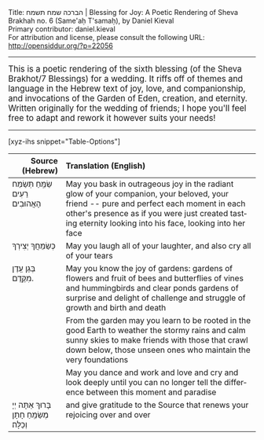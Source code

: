 <html>
<head></head>
<body>
Title: הברכה שמח תשמח | Blessing for Joy: A Poetic Rendering of Sheva Brakhah no. 6 (Same'aḥ T'samaḥ), by Daniel Kieval<br />
Primary contributor: daniel.kieval<br />
For attribution and license, please consult the following URL: <a href="http://opensiddur.org/?p=22056">http://opensiddur.org/?p=22056</a>
<p />
<hr />

<div class="english" lang="en" style="font-size: 1.2em; ">
This is a poetic rendering of the sixth blessing (of the Sheva Brakhot/7 Blessings) for a wedding. It riffs off of themes and language in the Hebrew text of joy, love, and companionship, and invocations of the Garden of Eden, creation, and eternity. Written originally for the wedding of friends; I hope you'll feel free to adapt and rework it however suits your needs!
</div>

<hr />

[xyz-ihs snippet="Table-Options"]<table style="margin-left: auto; margin-right: auto;" class="draggable">
<thead><tr><th id="x" style="text-align: right;">Source (Hebrew)</th><th style="text-align: left;">Translation (English)</th></tr></thead>
<tbody>
<tr><td style="vertical-align:top;">
<div class="liturgy" lang="he">
שַׂמֵּֽחַ תְּשַׂמַּח רֵעִים הָאֲהוּבִים
</span></div></td>
 
<td style="vertical-align:top;">
<div class="english" lang="en">
May you bask in outrageous joy in the radiant glow of your companion, 
your beloved, your friend -- pure and perfect
each moment in each other's presence as if you were just created
tasting eternity looking into his face, looking into her face
</div></td></tr>


<tr><td style="vertical-align:top;">
<div class="liturgy" lang="he">
כְּשַׂמֵּחֲךָ יְצִירְךָ
</span></div></td>
 
<td style="vertical-align:top;">
<div class="english" lang="en">
May you laugh all of your laughter, and also cry all of your tears
</div></td></tr>


<tr><td style="vertical-align:top;">
<div class="liturgy" lang="he">
בְּגַן עֵֽדֶן מִקֶּֽדֶם.
</span></div></td>
 
<td style="vertical-align:top;">
<div class="english" lang="en">
May you know the joy of gardens:
gardens of flowers and fruit
of bees and butterflies
of vines and hummingbirds and clear ponds
gardens of surprise and delight
of challenge and struggle
of growth and birth and death
</div></td></tr>


<tr><td style="vertical-align:top;">
<div class="liturgy" lang="he">

</span></div></td>
 
<td style="vertical-align:top;">
<div class="english" lang="en">
From the garden may you learn to be rooted in the good Earth
to weather the stormy rains and calm sunny skies
to make friends with those that crawl down below,
those unseen ones who maintain the very foundations
</div></td></tr>


<tr><td style="vertical-align:top;">
<div class="liturgy" lang="he">

</span></div></td>
 
<td style="vertical-align:top;">
<div class="english" lang="en">
May you dance and work and love and cry and look deeply until you can no longer tell the difference 
between this moment and paradise
</div></td></tr>


<tr><td style="vertical-align:top;">
<div class="liturgy" lang="he">
‏בָּרוּךְ אַתָּה יְיָ מְשַׂמֵּֽחַ חָתָן וְכַלָּה׃‏
</span></div></td>
 
<td style="vertical-align:top;">
<div class="english" lang="en">
and give gratitude to the Source that renews your rejoicing over and over
</div></td></tr>
</tbody></table>
</body>
</html>